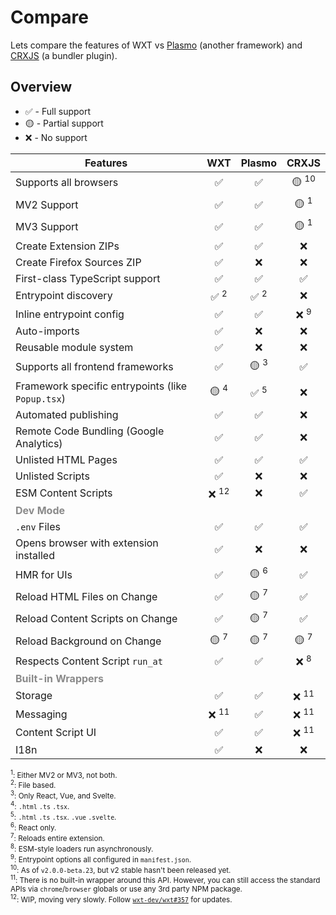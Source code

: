 # Compare

Lets compare the features of WXT vs [Plasmo](https://docs.plasmo.com/framework) (another framework) and [CRXJS](https://crxjs.dev/vite-plugin) (a bundler plugin).

## Overview

- ✅ - Full support
- 🟡 - Partial support
- ❌ - No support

| Features                                                |       WXT        |     Plasmo      |      CRXJS       |
| ------------------------------------------------------- | :--------------: | :-------------: | :--------------: |
| Supports all browsers                                   |        ✅        |       ✅        | 🟡 <sup>10</sup> |
| MV2 Support                                             |        ✅        |       ✅        | 🟡 <sup>1</sup>  |
| MV3 Support                                             |        ✅        |       ✅        | 🟡 <sup>1</sup>  |
| Create Extension ZIPs                                   |        ✅        |       ✅        |        ❌        |
| Create Firefox Sources ZIP                              |        ✅        |       ❌        |        ❌        |
| First-class TypeScript support                          |        ✅        |       ✅        |        ✅        |
| Entrypoint discovery                                    | ✅ <sup>2</sup>  | ✅ <sup>2</sup> |        ❌        |
| Inline entrypoint config                                |        ✅        |       ✅        | ❌ <sup>9</sup>  |
| Auto-imports                                            |        ✅        |       ❌        |        ❌        |
| Reusable module system                                  |        ✅        |       ❌        |        ❌        |
| Supports all frontend frameworks                        |        ✅        | 🟡 <sup>3</sup> |        ✅        |
| Framework specific entrypoints (like `Popup.tsx`)       | 🟡 <sup>4</sup>  | ✅ <sup>5</sup> |        ❌        |
| Automated publishing                                    |        ✅        |       ✅        |        ❌        |
| Remote Code Bundling (Google Analytics)                 |        ✅        |       ✅        |        ❌        |
| Unlisted HTML Pages                                     |        ✅        |       ✅        |        ✅        |
| Unlisted Scripts                                        |        ✅        |       ❌        |        ❌        |
| ESM Content Scripts                                     | ❌ <sup>12</sup> |       ❌        |        ✅        |
| <strong style="opacity: 50%">Dev Mode</strong>          |                  |                 |
| `.env` Files                                            |        ✅        |       ✅        |        ✅        |
| Opens browser with extension installed                  |        ✅        |       ❌        |        ❌        |
| HMR for UIs                                             |        ✅        | 🟡 <sup>6</sup> |        ✅        |
| Reload HTML Files on Change                             |        ✅        | 🟡 <sup>7</sup> |        ✅        |
| Reload Content Scripts on Change                        |        ✅        | 🟡 <sup>7</sup> |        ✅        |
| Reload Background on Change                             | 🟡 <sup>7</sup>  | 🟡 <sup>7</sup> | 🟡 <sup>7</sup>  |
| Respects Content Script `run_at`                        |        ✅        |       ✅        | ❌ <sup>8</sup>  |
| <strong style="opacity: 50%">Built-in Wrappers</strong> |                  |                 |                  |
| Storage                                                 |        ✅        |       ✅        | ❌ <sup>11</sup> |
| Messaging                                               | ❌ <sup>11</sup> |       ✅        | ❌ <sup>11</sup> |
| Content Script UI                                       |        ✅        |       ✅        | ❌ <sup>11</sup> |
| I18n                                                    |        ✅        |       ❌        |        ❌        |

<small>
  <sup>1</sup>: Either MV2 or MV3, not both.
  <br/><sup>2</sup>: File based.
  <br/><sup>3</sup>: Only React, Vue, and Svelte.
  <br/><sup>4</sup>: <code>.html</code> <code>.ts</code> <code>.tsx</code>.
  <br/><sup>5</sup>: <code>.html</code> <code>.ts</code> <code>.tsx</code>. <code>.vue</code> <code>.svelte</code>.
  <br/><sup>6</sup>: React only.
  <br/><sup>7</sup>: Reloads entire extension.
  <br/><sup>8</sup>: ESM-style loaders run asynchronously.
  <br/><sup>9</sup>: Entrypoint options all configured in <code>manifest.json</code>.
  <br/><sup>10</sup>: As of <code>v2.0.0-beta.23</code>, but v2 stable hasn't been released yet.
  <br/><sup>11</sup>: There is no built-in wrapper around this API. However, you can still access the standard APIs via <code>chrome</code>/<code>browser</code> globals or use any 3rd party NPM package.
  <br/><sup>12</sup>: WIP, moving very slowly. Follow <a href="https://github.com/wxt-dev/wxt/issues/357" target="_blank"><code>wxt-dev/wxt#357</code></a> for updates.
</small>
